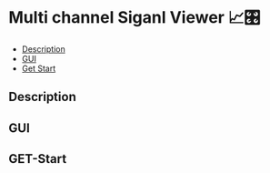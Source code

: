 # Multi channel Siganl Viewer 📈🎛

- [Description](#Description)
- [GUI](#GUI)
- [Get Start](#Get-Start)

## Description 


## GUI

## GET-Start



